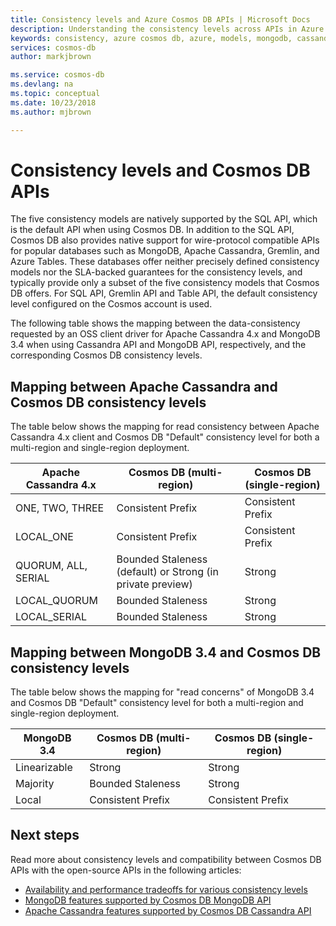 ```yaml
---
title: Consistency levels and Azure Cosmos DB APIs | Microsoft Docs
description: Understanding the consistency levels across APIs in Azure Cosmos DB.
keywords: consistency, azure cosmos db, azure, models, mongodb, cassandra, graph, table, Microsoft azure
services: cosmos-db
author: markjbrown

ms.service: cosmos-db
ms.devlang: na
ms.topic: conceptual
ms.date: 10/23/2018
ms.author: mjbrown

---
```


# Consistency levels and Cosmos DB APIs

The five consistency models are natively supported by the SQL API, which is the default API when using Cosmos DB. In addition to the SQL API, Cosmos DB also provides native support for wire-protocol compatible APIs for popular databases such as MongoDB, Apache Cassandra, Gremlin, and Azure Tables. These databases offer neither precisely defined consistency models nor the SLA-backed guarantees for the consistency levels, and typically provide only a subset of the five consistency models that Cosmos DB offers. For SQL API, Gremlin API and Table API, the default consistency level configured on the Cosmos account is used.

The following table shows the mapping between the data-consistency requested by an OSS client driver for Apache Cassandra 4.x and MongoDB 3.4 when using Cassandra API and MongoDB API, respectively, and the corresponding Cosmos DB consistency levels.

## <a id="cassandra-mapping"></a>Mapping between Apache Cassandra and Cosmos DB consistency levels

The table below shows the mapping for read consistency between Apache Cassandra 4.x client and Cosmos DB "Default" consistency level for both a multi-region and single-region deployment.

| **Apache Cassandra 4.x** | **Cosmos DB (multi-region)** | **Cosmos DB (single-region)** |
| - | - | - |
| ONE, TWO, THREE | Consistent Prefix | Consistent Prefix |
| LOCAL_ONE | Consistent Prefix | Consistent Prefix |
| QUORUM, ALL, SERIAL | Bounded Staleness (default) or Strong (in private preview) | Strong |
| LOCAL_QUORUM | Bounded Staleness | Strong |
| LOCAL_SERIAL | Bounded Staleness | Strong |

## <a id="mongo-mapping"></a>Mapping between MongoDB 3.4 and Cosmos DB consistency levels

The table below shows the mapping for "read concerns" of MongoDB 3.4 and Cosmos DB "Default" consistency level for both a multi-region and single-region deployment.

| **MongoDB 3.4** | **Cosmos DB (multi-region)** | **Cosmos DB (single-region)** |
| - | - | - |
| Linearizable | Strong | Strong |
| Majority | Bounded Staleness | Strong |
| Local | Consistent Prefix | Consistent Prefix |

## Next steps

Read more about consistency levels and compatibility between Cosmos DB APIs with the open-source APIs in the following articles:

* [Availability and performance tradeoffs for various consistency levels](consistency-levels-tradeoffs.md)
* [MongoDB features supported by Cosmos DB MongoDB API](mongodb-feature-support.md)
* [Apache Cassandra features supported by Cosmos DB Cassandra API](cassandra-support.md)